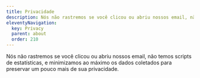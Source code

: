```yaml
---
title: Privacidade
description: Nós não rastremos se você clicou ou abriu nossos email, não temos scripts de estatísticas, e minimizamos ao máximo os dados coletados para preservar um pouco mais de sua privacidade.
eleventyNavigation:
  key: Privacy
  parent: about
  order: 210
---
```


Nós não rastremos se você clicou ou abriu nossos email, não temos scripts de estatísticas, e minimizamos ao máximo os dados coletados para preservar um pouco mais de sua privacidade.
